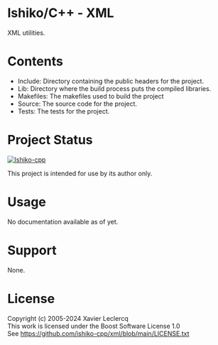 # Ishiko/C++ - XML

XML utilities.

# Contents

- Include: Directory containing the public headers for the project.
- Lib: Directory where the build process puts the compiled libraries.
- Makefiles: The makefiles used to build the project
- Source: The source code for the project.
- Tests: The tests for the project.

# Project Status

[![Ishiko-cpp](https://circleci.com/gh/Ishiko-cpp/XML.svg?style=shield)](https://circleci.com/gh/Ishiko-cpp/XML)

This project is intended for use by its author only.

# Usage

No documentation available as of yet.

# Support

None.

# License

Copyright (c) 2005-2024 Xavier Leclercq\
This work is licensed under the Boost Software License 1.0\
See https://github.com/ishiko-cpp/xml/blob/main/LICENSE.txt
